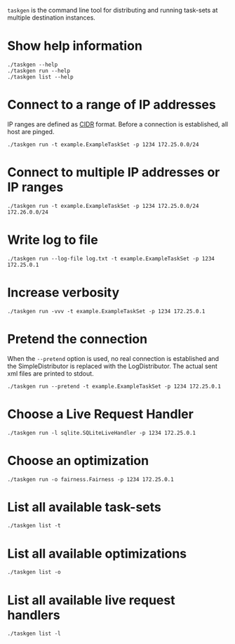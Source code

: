 `taskgen` is the command line tool for distributing and running task-sets at
multiple destination instances.

# Show help information
```
./taskgen --help
./taskgen run --help
./taskgen list --help
```

# Connect to a range of IP addresses

IP ranges are defined as
[CIDR](https://de.wikipedia.org/wiki/Classless_Inter-Domain_Routing)
format. Before a connection is established, all host are pinged.

```
./taskgen run -t example.ExampleTaskSet -p 1234 172.25.0.0/24
```

# Connect to multiple IP addresses or IP ranges

```
./taskgen run -t example.ExampleTaskSet -p 1234 172.25.0.0/24 172.26.0.0/24
```

# Write log to file

```
./taskgen run --log-file log.txt -t example.ExampleTaskSet -p 1234 172.25.0.1
```

# Increase verbosity

```
./taskgen run -vvv -t example.ExampleTaskSet -p 1234 172.25.0.1
```

# Pretend the connection

When the `--pretend` option is used, no real connection is established and the
SimpleDistributor is replaced with the LogDistributor. The actual sent xml files
are printed to stdout.

```
./taskgen run --pretend -t example.ExampleTaskSet -p 1234 172.25.0.1
```

# Choose a Live Request Handler

```
./taskgen run -l sqlite.SQLiteLiveHandler -p 1234 172.25.0.1
```

# Choose an optimization

```
./taskgen run -o fairness.Fairness -p 1234 172.25.0.1
```

# List all available task-sets

```
./taskgen list -t
```

# List all available optimizations

```
./taskgen list -o
```

# List all available live request handlers

```
./taskgen list -l
```

